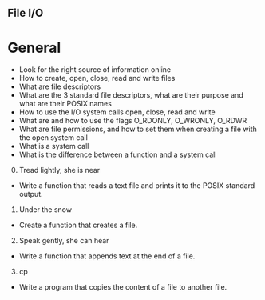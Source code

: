## File I/O

# General

*   Look for the right source of information online
*   How to create, open, close, read and write files
*   What are file descriptors
*   What are the 3 standard file descriptors, what are their purpose and what are their POSIX names
*   How to use the I/O system calls open, close, read and write
*   What are and how to use the flags O_RDONLY, O_WRONLY, O_RDWR
*   What are file permissions, and how to set them when creating a file with the open system call
*   What is a system call
*   What is the difference between a function and a system call


0. Tread lightly, she is near

- Write a function that reads a text file and prints it to the POSIX standard output.


1. Under the snow

- Create a function that creates a file.


2. Speak gently, she can hear

- Write a function that appends text at the end of a file.


3. cp

- Write a program that copies the content of a file to another file.



